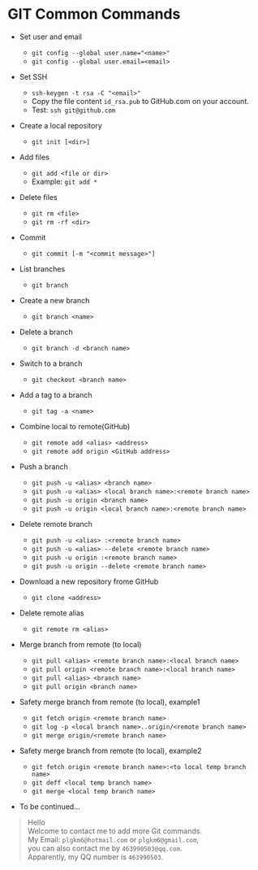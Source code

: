 # GIT Common Commands

+ Set user and email
  + `git config --global user.name="<name>"`
  + `git config --global user.email=<email>`

+ Set SSH
  + `ssh-keygen -t rsa -C "<email>"`
  + Copy the file content `id_rsa.pub` to GitHub.com on your account.
  + Test: `ssh git@github.com`

+ Create a local repository
  + `git init [<dir>]`

+ Add files
  + `git add <file or dir>`
  + Example: `git add *`

+ Delete files
  + `git rm <file>`
  + `git rm -rf <dir>`

+ Commit
  + `git commit [-m "<commit message>"]`

+ List branches
  + `git branch`

+ Create a new branch
  + `git branch <name>`

+ Delete a branch
  + `git branch -d <branch name>`

+ Switch to a branch
  + `git checkout <branch name>`

+ Add a tag to a branch
  + `git tag -a <name>`

+ Combine local to remote(GitHub)
  + `git remote add <alias> <address>`
  + `git remote add origin <GitHub address>`

+ Push a branch
  + `git push -u <alias> <branch name>`
  + `git push -u <alias> <local branch name>:<remote branch name>`
  + `git push -u origin <branch name>`
  + `git push -u origin <local branch name>:<remote branch name>`

+ Delete remote branch
  + `git push -u <alias> :<remote branch name>`
  + `git push -u <alias> --delete <remote branch name>`
  + `git push -u origin :<remote branch name>`
  + `git push -u origin --delete <remote branch name>`

+ Download a new repository frome GitHub
  + `git clone <address>`

+ Delete remote alias
  + `git remote rm <alias>`

+ Merge branch from remote (to local)
  + `git pull <alias> <remote branch name>:<local branch name>`
  + `git pull origin <remote branch name>:<local branch name>`
  + `git pull <alias> <branch name>`
  + `git pull origin <branch name>`

+ Safety merge branch from remote (to local), example1
  + `git fetch origin <remote branch name>`
  + `git log -p <local branch name>..origin/<remote branch name>`
  + `git merge origin/<remote branch name>`

+ Safety merge branch from remote (to local), example2
  + `git fetch origin <remote branch name>:<to local temp branch name>`
  + `git deff <local temp branch name>`
  + `git merge <local temp branch name>`

+ To be continued...


>Hello  
> Welcome to contact me to add more Git commands.  
> My Email: `plgkm6@hotmail.com` or `plgkm6@gmail.com`,  
> you can also contact me by `463990503@qq.com`.  
> Apparently, my QQ number is `463990503`.